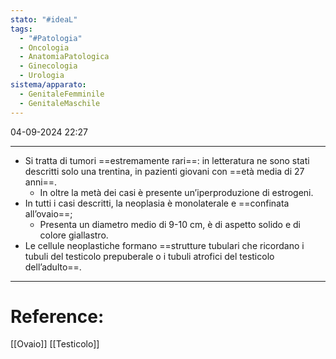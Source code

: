 ```yaml
---
stato: "#ideaL"
tags:
  - "#Patologia"
  - Oncologia
  - AnatomiaPatologica
  - Ginecologia
  - Urologia
sistema/apparato:
  - GenitaleFemminile
  - GenitaleMaschile
---
```

04-09-2024 22:27

--- 
- Si tratta di tumori ==estremamente rari==: in letteratura ne sono stati descritti solo una trentina, in pazienti giovani con ==età media di 27 anni==.
	- In oltre la metà dei casi è presente un’iperproduzione di estrogeni. 
- In tutti i casi descritti, la neoplasia è monolaterale e ==confinata all’ovaio==;
	- Presenta un diametro medio di 9-10 cm, è di aspetto solido e di colore giallastro.
- Le cellule neoplastiche formano ==strutture tubulari che ricordano i tubuli del testicolo prepuberale o i tubuli atrofici del testicolo dell’adulto==.




--- 
# Reference:
[[Ovaio]]
[[Testicolo]]